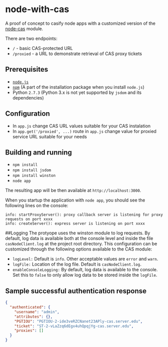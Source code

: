 # node-with-cas

A proof of concept to casify node apps with a customized version of the [node-cas](https://github.com/joshchan/node-cas) module.

There are two endpoints:

* `/` - basic CAS-protected URL
* `/proxied` - a URL to demonstrate retrieval of CAS proxy tickets

## Prerequisites
* [`node.js`](http://nodejs.org/)
* [`npm`](http://nodejs.org/) (A part of the installation package when you install `node.js`)
* Python `2.7.3` (Python 3.x is not yet supported by `jsdom` and its dependencies)

## Configuration
* In `app.js` change CAS URL values suitable for your CAS instalation
* In `app.get('/proxied', ...)` route in `app.js` change value for proxied service URL suitable for your needs

## Building and running
* `npm install`
* `npm install jsdom`
* `npm install winston`
* `node app`

The resulting app will be then available at `http://localhost:3000`.

When you startup the application with `node app`, you should see the following lines on the console:
```
info: startProxyServer(): proxy callback server is listening for proxy requests on port xxxx
info: createServer(): express server is listening on port xxxx
```

##Logging
The protyope uses the winston module to log requests. By default, log data is available both at the console level and 
inside the file `casNodeClient.log` at the project root directory. This configuration can be customized through the following
options available to the CAS module:

* `logLevel:` Default is `info`. Other acceptable values are `error` and  `warn`. 
* `logFile:` Location of the log file. Default is `casNodeClient.log`.
* `enableConsoleLogging:` By default, log data is available to the console. Set this to `false` to only allow log data
to be stored inside the `logFile`.

## Sample successful authentication response
```json
{
  "authenticated": {
    "username": "admin",
    "attributes": {},
    "PGTIOU": "PGTIOU-2-ide3veRZCNanet23APly-cas.server.edu",
    "ticket": "ST-2-vLaZzq6dEgx4uhQpqjYg-cas.server.edu",
    "proxies": []
  }
}
```
